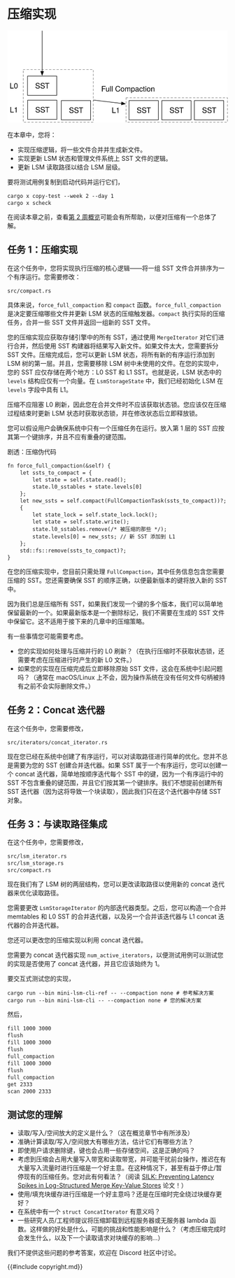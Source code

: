 

# 压缩实现

![章节概览](./lsm-tutorial/week2-01-full.svg)

在本章中，您将：

* 实现压缩逻辑，将一些文件合并并生成新文件。
* 实现更新 LSM 状态和管理文件系统上 SST 文件的逻辑。
* 更新 LSM 读取路径以结合 LSM 层级。

要将测试用例复制到启动代码并运行它们，

```
cargo x copy-test --week 2 --day 1
cargo x scheck
```



在阅读本章之前，查看[第 2 周概览](./week2-overview.md)可能会有所帮助，以便对压缩有一个总体了解。



## 任务 1：压缩实现

在这个任务中，您将实现执行压缩的核心逻辑——将一组 SST 文件合并排序为一个有序运行。您需要修改：

```
src/compact.rs
```

具体来说，`force_full_compaction` 和 `compact` 函数。`force_full_compaction` 是决定要压缩哪些文件并更新 LSM 状态的压缩触发器。`compact` 执行实际的压缩任务，合并一些 SST 文件并返回一组新的 SST 文件。

您的压缩实现应获取存储引擎中的所有 SST，通过使用 `MergeIterator` 对它们进行合并，然后使用 SST 构建器将结果写入新文件。如果文件太大，您需要拆分 SST 文件。压缩完成后，您可以更新 LSM 状态，将所有新的有序运行添加到 LSM 树的第一层。并且，您需要移除 LSM 树中未使用的文件。在您的实现中，您的 SST 应仅存储在两个地方：L0 SST 和 L1 SST。也就是说，LSM 状态中的 `levels` 结构应仅有一个向量。在 `LsmStorageState` 中，我们已经初始化 LSM 在 `levels` 字段中具有 L1。

压缩不应阻塞 L0 刷新，因此您在合并文件时不应该获取状态锁。您应该仅在压缩过程结束时更新 LSM 状态时获取状态锁，并在修改状态后立即释放锁。

您可以假设用户会确保系统中只有一个压缩任务在运行。放入第 1 层的 SST 应按其第一个键排序，并且不应有重叠的键范围。


剧透：压缩伪代码

```rust,no_run
fn force_full_compaction(&self) {
    let ssts_to_compact = {
        let state = self.state.read();
        state.l0_sstables + state.levels[0]
    };
    let new_ssts = self.compact(FullCompactionTask(ssts_to_compact))?;
    {
        let state_lock = self.state_lock.lock();
        let state = self.state.write();
        state.l0_sstables.remove(/* 被压缩的那些 */);
        state.levels[0] = new_ssts; // 新 SST 添加到 L1
    };
    std::fs::remove(ssts_to_compact)?;
}
```



在您的压缩实现中，您目前只需处理 `FullCompaction`，其中任务信息包含您需要压缩的 SST。您还需要确保 SST 的顺序正确，以便最新版本的键将放入新的 SST 中。

因为我们总是压缩所有 SST，如果我们发现一个键的多个版本，我们可以简单地保留最新的一个。如果最新版本是一个删除标记，我们不需要在生成的 SST 文件中保留它。这不适用于接下来的几章中的压缩策略。

有一些事情您可能需要考虑。

* 您的实现如何处理与压缩并行的 L0 刷新？（在执行压缩时不获取状态锁，还需要考虑在压缩进行时产生的新 L0 文件。）
* 如果您的实现在压缩完成后立即移除原始 SST 文件，这会在系统中引起问题吗？（通常在 macOS/Linux 上不会，因为操作系统在没有任何文件句柄被持有之前不会实际删除文件。）

## 任务 2：Concat 迭代器

在这个任务中，您需要修改，

```
src/iterators/concat_iterator.rs
```

现在您已经在系统中创建了有序运行，可以对读取路径进行简单的优化。您并不总是需要为您的 SST 创建合并迭代器。如果 SST 属于一个有序运行，您可以创建一个 concat 迭代器，简单地按顺序迭代每个 SST 中的键，因为一个有序运行中的 SST 不包含重叠的键范围，并且它们按其第一个键排序。我们不想提前创建所有 SST 迭代器（因为这将导致一个块读取），因此我们只在这个迭代器中存储 SST 对象。

## 任务 3：与读取路径集成

在这个任务中，您需要修改，

```
src/lsm_iterator.rs
src/lsm_storage.rs
src/compact.rs
```

现在我们有了 LSM 树的两层结构，您可以更改读取路径以使用新的 concat 迭代器来优化读取路径。

您需要更改 `LsmStorageIterator` 的内部迭代器类型。之后，您可以构造一个合并 memtables 和 L0 SST 的合并迭代器，以及另一个合并该迭代器与 L1 concat 迭代器的合并迭代器。

您还可以更改您的压缩实现以利用 concat 迭代器。

您需要为 concat 迭代器实现 `num_active_iterators`，以便测试用例可以测试您的实现是否使用了 concat 迭代器，并且它应该始终为 1。

要交互式测试您的实现，

```shell
cargo run --bin mini-lsm-cli-ref -- --compaction none # 参考解决方案
cargo run --bin mini-lsm-cli -- --compaction none # 您的解决方案
```

然后，

```
fill 1000 3000
flush
fill 1000 3000
flush
full_compaction
fill 1000 3000
flush
full_compaction
get 2333
scan 2000 2333
```

## 测试您的理解

* 读取/写入/空间放大的定义是什么？（这在概览章节中有所涉及）
* 准确计算读取/写入/空间放大有哪些方法，估计它们有哪些方法？
* 即使用户请求删除键，键也会占用一些存储空间，这是正确的吗？
* 考虑到压缩会占用大量写入带宽和读取带宽，并可能干扰前台操作，推迟在有大量写入流量时进行压缩是一个好主意。在这种情况下，甚至有益于停止/暂停现有的压缩任务。您对此有何看法？（阅读 [SILK: Preventing Latency Spikes in Log-Structured Merge Key-Value Stores](https://www.usenix.org/conference/atc19/presentation/balmau) 论文！）
* 使用/填充块缓存进行压缩是一个好主意吗？还是在压缩时完全绕过块缓存更好？
* 在系统中有一个 `struct ConcatIterator` 有意义吗？
* 一些研究人员/工程师提议将压缩卸载到远程服务器或无服务器 lambda 函数。这样做的好处是什么，可能的挑战和性能影响是什么？（考虑压缩完成时会发生什么，以及下一个读取请求对块缓存的影响...）

我们不提供这些问题的参考答案，欢迎在 Discord 社区中讨论。

{{#include copyright.md}}

